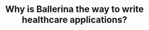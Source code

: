 ---
title: 'Why is Ballerina the way to write healthcare applications?'
description: 'Java and HAPI have long been the de facto for health app development. However, cloud native healthcare application development goes beyond dealing with objects and frameworks. This domain needs a fresh architecture and technology that treats concepts like FHIR and HL7 as first class citizens in the language, alongside concepts like JSON and APIs.<br/><br/>

Ballerina is a language built from ground up for building healthcare applications, quickly, easily and securely. Alongside its powerful integration capabilities, Ballerina natively understands health data standards like FHIR and HL7. It includes FHIR connectors and validators, FHIR API templates, HL7/C-CDA to FHIR data transformations, Capability Statement template, SMART configuration template, EMR connectors, and supports any Implementation Guide with its automatic code and template generation capabilities.'
image: 'images/health-bal-pkgs.png'
url: 'https://central.ballerina.io/ballerinax?q=health&page=1'
---